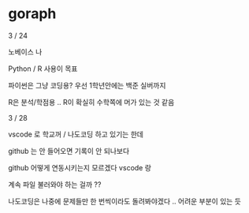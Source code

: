 # goraph

 3 / 24 
 
 노베이스 나
 
 Python / R  사용이 목표
 
 파이썬은 그냥 코딩용? 우선 1학년안에는 백준 실버까지 
 
 R은 분석/학점용 .. R이 확실히 수학쪽에 머가 있는 것 같음
 


 3 / 28
 
 vscode 로 학교꺼 / 나도코딩 하고 있기는 한데
 
 github 는 안 들어오면 기록이 안 되나보다 
 
 github 어떻게 연동시키는지 모르겠다 vscode 랑
 
 계속 파일 불러와야 하는 걸까 ??
 
 나도코딩은 나중에 문제들만 한 번씩이라도 돌려봐야겠다 .. 어려운 부분이 있는 듯 
